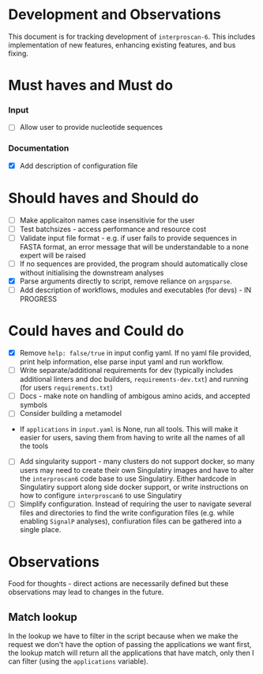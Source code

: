 # Development and Observations

This document is for tracking development of `interproscan-6`. This includes implementation of new features, enhancing existing features, and bus fixing.

# Must haves and Must do

### Input

- [ ] Allow user to provide nucleotide sequences

### Documentation

- [x] Add description of configuration file

# Should haves and Should do

- [ ] Make applicaiton names case insensitivie for the user
- [ ] Test batchsizes - access performance and resource cost
- [ ] Validate input file format - e.g. if user fails to provide sequences in FASTA format, an error message that will be understandable to a none expert will be raised
- [ ] If no sequences are provided, the program should automatically close without initialising the downstream analyses
- [X] Parse arguments directly to script, remove reliance on `argsparse`.
- [ ] Add description of workflows, modules and executables (for devs) - IN PROGRESS

# Could haves and Could do

- [X] Remove `help: false/true` in input config yaml. If no yaml file provided, print help information, else parse input yaml and run workflow.
- [ ] Write separate/additional requirements for dev (typically includes additional linters and doc builders, `requirements-dev.txt`) and running (for users `requirements.txt`)
- [ ] Docs - make note on handling of ambigous amino acids, and accepted symbols
- [ ] Consider building a metamodel
- If `applications` in `input.yaml` is None, run all tools. This will make it easier for users, saving them from having to write all the names of all the tools
- [ ] Add singularity support - many clusters do not support docker, so many users may need to create their own Singulatiry images and have to alter the `interproscan6` code base to use Singulatiry. Either hardcode in Singulatiry support along side docker support, or write instructions on how to configure `interproscan6` to use Singulatiry
- [ ] Simplify configuration. Instead of requiring the user to navigate several files and directories to find the write configuration files (e.g. while enabling `SignalP` analyses), confiuration files can be gathered into a single place.

# Observations

Food for thoughts - direct actions are necessarily defined but these observations may lead to changes in the future.

## Match lookup

In the lookup we have to filter in the script because when we make the request we don't have the option of passing the applications we want first, the lookup match will return all the applications that have match, only then I can filter (using the `applications` variable).
